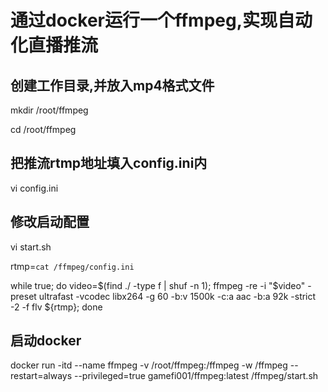 # 通过docker运行一个ffmpeg,实现自动化直播推流

## 创建工作目录,并放入mp4格式文件
mkdir /root\/ffmpeg

cd /root/ffmpeg

## 把推流rtmp地址填入config.ini内
vi config.ini 

## 修改启动配置
vi start.sh

rtmp=`cat /ffmpeg/config.ini`

while true; do video=$(find ./ -type f | shuf -n 1); ffmpeg -re -i "$video" -preset ultrafast -vcodec libx264 -g 60 -b:v 1500k -c:a aac -b:a 92k -strict -2 -f flv ${rtmp}; done

## 启动docker
docker run -itd --name ffmpeg -v /root/ffmpeg:/ffmpeg -w /ffmpeg --restart=always --privileged=true gamefi001/ffmpeg:latest /ffmpeg/start.sh

